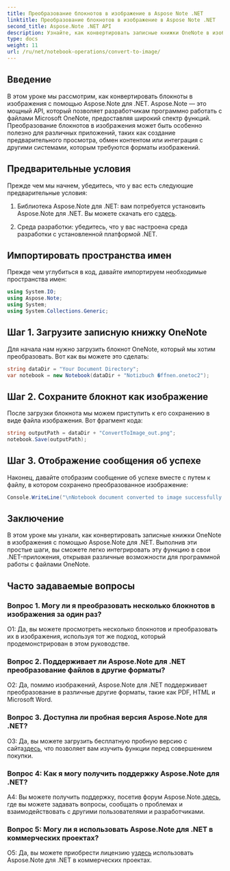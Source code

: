 ```yaml
---
title: Преобразование блокнотов в изображение в Aspose Note .NET
linktitle: Преобразование блокнотов в изображение в Aspose Note .NET
second_title: Aspose.Note .NET API
description: Узнайте, как конвертировать записные книжки OneNote в изображения с помощью Aspose.Note для .NET. Следуйте этому пошаговому руководству для бесшовной интеграции.
type: docs
weight: 11
url: /ru/net/notebook-operations/convert-to-image/
---
```

## Введение

В этом уроке мы рассмотрим, как конвертировать блокноты в изображения с помощью Aspose.Note для .NET. Aspose.Note — это мощный API, который позволяет разработчикам программно работать с файлами Microsoft OneNote, предоставляя широкий спектр функций. Преобразование блокнотов в изображения может быть особенно полезно для различных приложений, таких как создание предварительного просмотра, обмен контентом или интеграция с другими системами, которым требуются форматы изображений.

## Предварительные условия

Прежде чем мы начнем, убедитесь, что у вас есть следующие предварительные условия:

1.  Библиотека Aspose.Note для .NET: вам потребуется установить Aspose.Note для .NET. Вы можете скачать его с[здесь](https://releases.aspose.com/note/net/).

2. Среда разработки: убедитесь, что у вас настроена среда разработки с установленной платформой .NET.

## Импортировать пространства имен

Прежде чем углубиться в код, давайте импортируем необходимые пространства имен:

```csharp
using System.IO;
using Aspose.Note;
using System;
using System.Collections.Generic;
```

## Шаг 1. Загрузите записную книжку OneNote

Для начала нам нужно загрузить блокнот OneNote, который мы хотим преобразовать. Вот как вы можете это сделать:

```csharp
string dataDir = "Your Document Directory";
var notebook = new Notebook(dataDir + "Notizbuch �ffnen.onetoc2");
```

## Шаг 2. Сохраните блокнот как изображение

После загрузки блокнота мы можем приступить к его сохранению в виде файла изображения. Вот фрагмент кода:

```csharp
string outputPath = dataDir + "ConvertToImage_out.png";
notebook.Save(outputPath);
```

## Шаг 3. Отображение сообщения об успехе

Наконец, давайте отобразим сообщение об успехе вместе с путем к файлу, в котором сохранено преобразованное изображение:

```csharp
Console.WriteLine("\nNotebook document converted to image successfully.\nFile saved at " + outputPath);
```

## Заключение

В этом уроке мы узнали, как конвертировать записные книжки OneNote в изображения с помощью Aspose.Note для .NET. Выполнив эти простые шаги, вы сможете легко интегрировать эту функцию в свои .NET-приложения, открывая различные возможности для программной работы с файлами OneNote.

## Часто задаваемые вопросы

### Вопрос 1. Могу ли я преобразовать несколько блокнотов в изображения за один раз?

О1: Да, вы можете просмотреть несколько блокнотов и преобразовать их в изображения, используя тот же подход, который продемонстрирован в этом руководстве.

### Вопрос 2. Поддерживает ли Aspose.Note для .NET преобразование файлов в другие форматы?

О2: Да, помимо изображений, Aspose.Note для .NET поддерживает преобразование в различные другие форматы, такие как PDF, HTML и Microsoft Word.

### Вопрос 3. Доступна ли пробная версия Aspose.Note для .NET?

О3: Да, вы можете загрузить бесплатную пробную версию с сайта[здесь](https://releases.aspose.com/), что позволяет вам изучить функции перед совершением покупки.

### Вопрос 4: Как я могу получить поддержку Aspose.Note для .NET?

 A4: Вы можете получить поддержку, посетив форум Aspose.Note.[здесь](https://forum.aspose.com/c/note/28), где вы можете задавать вопросы, сообщать о проблемах и взаимодействовать с другими пользователями и разработчиками.

### Вопрос 5: Могу ли я использовать Aspose.Note для .NET в коммерческих проектах?

 О5: Да, вы можете приобрести лицензию у[здесь](https://purchase.aspose.com/buy) использовать Aspose.Note для .NET в коммерческих проектах.